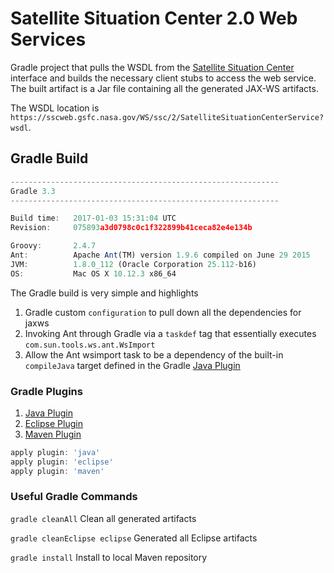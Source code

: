 # Satellite Situation Center 2.0 Web Services
Gradle project that pulls the WSDL from the [Satellite Situation Center](https://sscweb.sci.gsfc.nasa.gov/WebServices/SOAP) interface and builds the necessary client stubs to access the web service. The built artifact is a Jar file containing all the generated JAX-WS artifacts.

The WSDL location is `https://sscweb.gsfc.nasa.gov/WS/ssc/2/SatelliteSituationCenterService?wsdl`.

## Gradle Build
```javascript
------------------------------------------------------------
Gradle 3.3
------------------------------------------------------------

Build time:   2017-01-03 15:31:04 UTC
Revision:     075893a3d0798c0c1f322899b41ceca82e4e134b

Groovy:       2.4.7
Ant:          Apache Ant(TM) version 1.9.6 compiled on June 29 2015
JVM:          1.8.0_112 (Oracle Corporation 25.112-b16)
OS:           Mac OS X 10.12.3 x86_64
```

The Gradle build is very simple and highlights

1. Gradle custom `configuration` to pull down all the dependencies for jaxws
2. Invoking Ant through Gradle via a `taskdef` tag that essentially executes `com.sun.tools.ws.ant.WsImport`
3. Allow the Ant wsimport task to be a dependency of the built-in `compileJava` target defined in the Gradle [Java Plugin](https://docs.gradle.org/current/userguide/java_plugin.html)

### Gradle Plugins

1. [Java Plugin](https://docs.gradle.org/current/userguide/java_plugin.html)
2. [Eclipse Plugin](https://docs.gradle.org/current/userguide/eclipse_plugin.html)
3. [Maven Plugin](https://docs.gradle.org/current/userguide/maven_plugin.html)

```javascript
apply plugin: 'java'
apply plugin: 'eclipse'
apply plugin: 'maven'
```

### Useful Gradle Commands

`gradle cleanAll` Clean all generated artifacts

`gradle cleanEclipse eclipse` Generated all Eclipse artifacts

`gradle install` Install to local Maven repository
